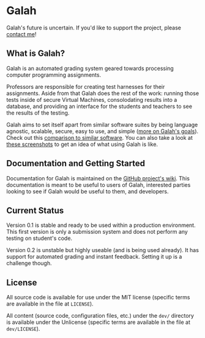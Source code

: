 # Galah

Galah's future is uncertain. If you'd like to support the project, please
[contact me](http://johnsullivan.name)!

## What is Galah?

Galah is an automated grading system geared towards processing computer
programming assignments.

Professors are responsible for creating test harnesses for their assignments.
Aside from that Galah does the rest of the work: running those tests inside of
secure Virtual Machines, consolodating results into a database, and providing an
interface for the students and teachers to see the results of the testing.

Galah aims to set itself apart from similar software suites by being
language agnostic, scalable, secure, easy to use, and simple
([more on Galah's goals](https://github.com/galah-group/galah/wiki/Goals-and-Ideals)). Check
out this
[comparison to similar software](https://github.com/galah-group/galah/wiki/Comparison-to-Similar-Software).
You can also take a look at [these screenshots](http://imgur.com/a/NG1xq) to get an idea of what using
Galah is like.

## Documentation and Getting Started

Documentation for Galah is maintained on the
[GitHub project's wiki](https://github.com/galah-group/galah/wiki). This
documentation is meant to be useful to users of Galah, interested parties
looking to see if Galah would be useful to them, and developers.

## Current Status

Version 0.1 is stable and ready to be used within a production environment. This
first version is only a submission system and does not perform any testing on
student's code.

Version 0.2 is unstable but highly useable (and is being used already). It has
support for automated grading and instant feedback. Setting it up is a
challenge though.

## License

All source code is available for use under the MIT license (specific terms are
available in the file at `LICENSE`).

All content (source code, configuration files, etc.) under the `dev/` directory
is available under the Unlicense (specific terms are available in the
file at `dev/LICENSE`).
